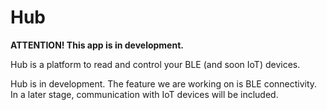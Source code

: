 # Hub

**ATTENTION! This app is in development.**

Hub is a platform to read and control your BLE (and soon IoT) devices.

Hub is in development. The feature we are working on is BLE connectivity.
In a later stage, communication with IoT devices will be included.
